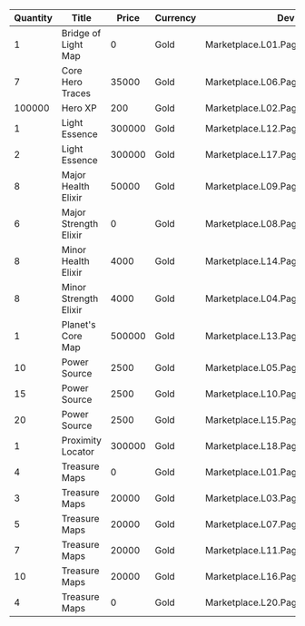 | Quantity | Title | Price | Currency |  Dev Name |
| -------- | ----- | ----- | -------- |  -------- |
| 1 | Bridge of Light Map | 0 | Gold | Marketplace.L01.Page3.VIP5.FreeBonus.61 |
| 7 | Core Hero Traces | 35000 | Gold | Marketplace.L06.Page03.Token.16 |
| 100000 | Hero XP | 200 | Gold | Marketplace.L02.Page03.XP.03 |
| 1 | Light Essence | 300000 | Gold | Marketplace.L12.Page03.Reagent.23 |
| 2 | Light Essence | 300000 | Gold | Marketplace.L17.Page03.Shard.26 |
| 8 | Major Health Elixir | 50000 | Gold | Marketplace.L09.Page03.MajorElixir.10 |
| 6 | Major Strength Elixir | 0 | Gold | Marketplace.L08.Page03.Free.33 |
| 8 | Minor Health Elixir | 4000 | Gold | Marketplace.L14.Page03.ElixirAll.12 |
| 8 | Minor Strength Elixir | 4000 | Gold | Marketplace.L04.Page03.MinorElixir.12 |
| 1 | Planet's Core Map | 500000 | Gold | Marketplace.L13.Page03.MapsMisc.34 |
| 10 | Power Source | 2500 | Gold | Marketplace.L05.Page03.PowerSource.03 |
| 15 | Power Source | 2500 | Gold | Marketplace.L10.Page03.PowerSource.06 |
| 20 | Power Source | 2500 | Gold | Marketplace.L15.Page03.PowerSource.09 |
| 1 | Proximity Locator | 300000 | Gold | Marketplace.L18.Page03.Hero.09 |
| 4 | Treasure Maps | 0 | Gold | Marketplace.L01.Page03.Free.21 |
| 3 | Treasure Maps | 20000 | Gold | Marketplace.L03.Page03.MapFragments.03 |
| 5 | Treasure Maps | 20000 | Gold | Marketplace.L07.Page03.MapFragments.08 |
| 7 | Treasure Maps | 20000 | Gold | Marketplace.L11.Page03.TreasureMap.03 |
| 10 | Treasure Maps | 20000 | Gold | Marketplace.L16.Page03.TreasureMap.06 |
| 4 | Treasure Maps | 0 | Gold | Marketplace.L20.Page03.Free.134 |
